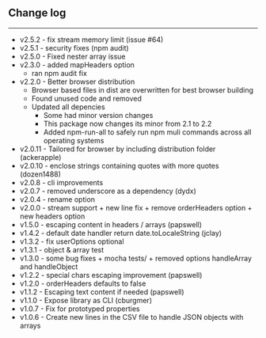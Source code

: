## Change log
----------------------
- v2.5.2 - fix stream memory limit (issue #64)
- v2.5.1 - security fixes (npm audit)
- v2.5.0 - Fixed nester array issue
- v2.3.0 - added mapHeaders option
  - ran npm audit fix
- v2.2.0 - Better browser distribution
  - Browser based files in dist are overwritten for best browser building
  - Found unused code and removed
  - Updated all depencies
    - Some had minor version changes
    - This package now changes its minor from 2.1 to 2.2
    - Added npm-run-all to safely run npm muli commands across all operating systems
- v2.0.11 - Tailored for browser by including distribution folder (ackerapple)
- v2.0.10 - enclose strings containing quotes with more quotes (dozen1488)
- v2.0.8 - cli improvements
- v2.0.7 - removed underscore as a dependency (dydx)
- v2.0.4 - rename option
- v2.0.0 - stream support + new line fix + remove orderHeaders option + new headers option
- v1.5.0 - escaping content in headers / arrays (papswell)
- v1.4.2 - default date handler return date.toLocaleString (jclay)
- v1.3.2 - fix userOptions optional
- v1.3.1 - object & array test
- v1.3.0 - some bug fixes + mocha tests/ + removed options handleArray and handleObject
- v1.2.2 - special chars escaping improvement (papswell)
- v1.2.0 - orderHeaders defaults to false
- v1.1.2 - Escaping text content if needed (papswell)
- v1.1.0 - Expose library as CLI (cburgmer)
- v1.0.7 - Fix for prototyped properties
- v1.0.6 - Create new lines in the CSV file to handle JSON objects with arrays
